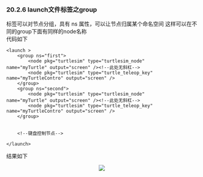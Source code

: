 ### 20.2.6 launch文件标签之group
<group>标签可以对节点分组，具有 ns 属性，可以让节点归属某个命名空间
这样可以在不同的group下面有同样的node名称  
代码如下

    <launch >
        <group ns="first">
            <node pkg="turtlesim" type="turtlesim_node"     name="myTurtle" output="screen" /><!--此处无斜杠-->
            <node pkg="turtlesim" type="turtle_teleop_key"  name="myTurtleContro" output="screen" />
        </group>
        <group ns="second">
            <node pkg="turtlesim" type="turtlesim_node"     name="myTurtle" output="screen" /><!--此处无斜杠-->
            <node pkg="turtlesim" type="turtle_teleop_key"  name="myTurtleContro" output="screen" />
        </group>
        

        <!--键盘控制节点-->
        
    </launch>
结果如下
<div align=center><img src="https://s2.loli.net/2022/02/05/CTOVUh4fbaMYdPt.png"></div>
